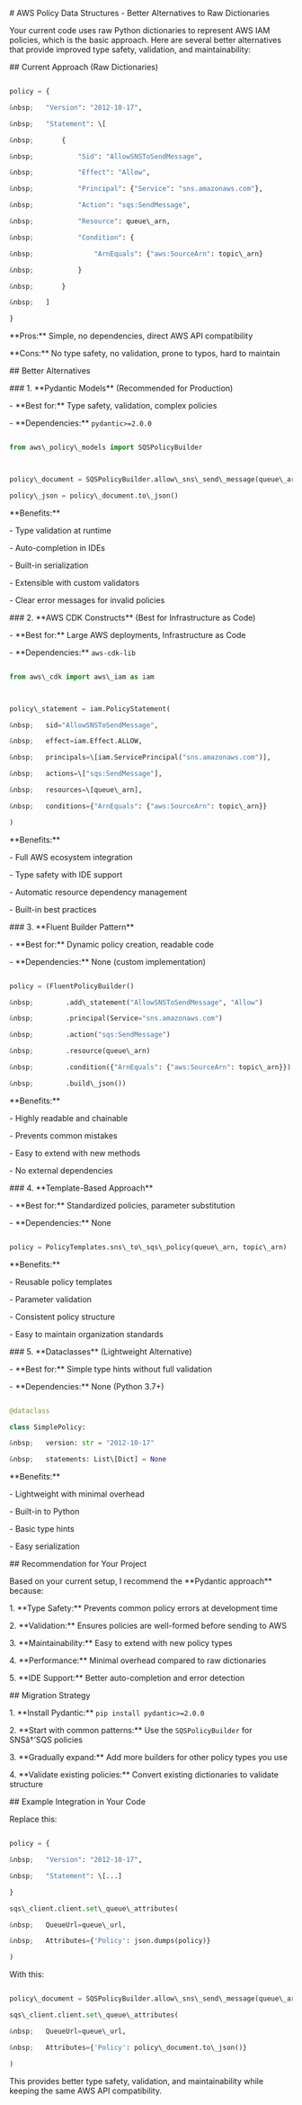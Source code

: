 \# AWS Policy Data Structures - Better Alternatives to Raw Dictionaries



Your current code uses raw Python dictionaries to represent AWS IAM policies, which is the basic approach. Here are several better alternatives that provide improved type safety, validation, and maintainability:



\## Current Approach (Raw Dictionaries)

```python

policy = {

&nbsp;   "Version": "2012-10-17",

&nbsp;   "Statement": \[

&nbsp;       {

&nbsp;           "Sid": "AllowSNSToSendMessage",

&nbsp;           "Effect": "Allow",

&nbsp;           "Principal": {"Service": "sns.amazonaws.com"},

&nbsp;           "Action": "sqs:SendMessage",

&nbsp;           "Resource": queue\_arn,

&nbsp;           "Condition": {

&nbsp;               "ArnEquals": {"aws:SourceArn": topic\_arn}

&nbsp;           }

&nbsp;       }

&nbsp;   ]

}

```



\*\*Pros:\*\* Simple, no dependencies, direct AWS API compatibility

\*\*Cons:\*\* No type safety, no validation, prone to typos, hard to maintain



\## Better Alternatives



\### 1. \*\*Pydantic Models\*\* (Recommended for Production)

\- \*\*Best for:\*\* Type safety, validation, complex policies

\- \*\*Dependencies:\*\* `pydantic>=2.0.0`



```python

from aws\_policy\_models import SQSPolicyBuilder



policy\_document = SQSPolicyBuilder.allow\_sns\_send\_message(queue\_arn, topic\_arn)

policy\_json = policy\_document.to\_json()

```



\*\*Benefits:\*\*

\- Type validation at runtime

\- Auto-completion in IDEs

\- Built-in serialization

\- Extensible with custom validators

\- Clear error messages for invalid policies



\### 2. \*\*AWS CDK Constructs\*\* (Best for Infrastructure as Code)

\- \*\*Best for:\*\* Large AWS deployments, Infrastructure as Code

\- \*\*Dependencies:\*\* `aws-cdk-lib`



```python

from aws\_cdk import aws\_iam as iam



policy\_statement = iam.PolicyStatement(

&nbsp;   sid="AllowSNSToSendMessage",

&nbsp;   effect=iam.Effect.ALLOW,

&nbsp;   principals=\[iam.ServicePrincipal("sns.amazonaws.com")],

&nbsp;   actions=\["sqs:SendMessage"],

&nbsp;   resources=\[queue\_arn],

&nbsp;   conditions={"ArnEquals": {"aws:SourceArn": topic\_arn}}

)

```



\*\*Benefits:\*\*

\- Full AWS ecosystem integration

\- Type safety with IDE support

\- Automatic resource dependency management

\- Built-in best practices



\### 3. \*\*Fluent Builder Pattern\*\*

\- \*\*Best for:\*\* Dynamic policy creation, readable code

\- \*\*Dependencies:\*\* None (custom implementation)



```python

policy = (FluentPolicyBuilder()

&nbsp;        .add\_statement("AllowSNSToSendMessage", "Allow")

&nbsp;        .principal(Service="sns.amazonaws.com")

&nbsp;        .action("sqs:SendMessage")

&nbsp;        .resource(queue\_arn)

&nbsp;        .condition({"ArnEquals": {"aws:SourceArn": topic\_arn}})

&nbsp;        .build\_json())

```



\*\*Benefits:\*\*

\- Highly readable and chainable

\- Prevents common mistakes

\- Easy to extend with new methods

\- No external dependencies



\### 4. \*\*Template-Based Approach\*\*

\- \*\*Best for:\*\* Standardized policies, parameter substitution

\- \*\*Dependencies:\*\* None



```python

policy = PolicyTemplates.sns\_to\_sqs\_policy(queue\_arn, topic\_arn)

```



\*\*Benefits:\*\*

\- Reusable policy templates

\- Parameter validation

\- Consistent policy structure

\- Easy to maintain organization standards



\### 5. \*\*Dataclasses\*\* (Lightweight Alternative)

\- \*\*Best for:\*\* Simple type hints without full validation

\- \*\*Dependencies:\*\* None (Python 3.7+)



```python

@dataclass

class SimplePolicy:

&nbsp;   version: str = "2012-10-17"

&nbsp;   statements: List\[Dict] = None

```



\*\*Benefits:\*\*

\- Lightweight with minimal overhead

\- Built-in to Python

\- Basic type hints

\- Easy serialization



\## Recommendation for Your Project



Based on your current setup, I recommend the \*\*Pydantic approach\*\* because:



1\. \*\*Type Safety:\*\* Prevents common policy errors at development time

2\. \*\*Validation:\*\* Ensures policies are well-formed before sending to AWS

3\. \*\*Maintainability:\*\* Easy to extend with new policy types

4\. \*\*Performance:\*\* Minimal overhead compared to raw dictionaries

5\. \*\*IDE Support:\*\* Better auto-completion and error detection



\## Migration Strategy



1\. \*\*Install Pydantic:\*\* `pip install pydantic>=2.0.0`

2\. \*\*Start with common patterns:\*\* Use the `SQSPolicyBuilder` for SNSâ†’SQS policies

3\. \*\*Gradually expand:\*\* Add more builders for other policy types you use

4\. \*\*Validate existing policies:\*\* Convert existing dictionaries to validate structure



\## Example Integration in Your Code



Replace this:

```python

policy = {

&nbsp;   "Version": "2012-10-17",

&nbsp;   "Statement": \[...]

}

sqs\_client.client.set\_queue\_attributes(

&nbsp;   QueueUrl=queue\_url,

&nbsp;   Attributes={'Policy': json.dumps(policy)}

)

```



With this:

```python

policy\_document = SQSPolicyBuilder.allow\_sns\_send\_message(queue\_arn, topic\_arn)

sqs\_client.client.set\_queue\_attributes(

&nbsp;   QueueUrl=queue\_url,

&nbsp;   Attributes={'Policy': policy\_document.to\_json()}

)

```



This provides better type safety, validation, and maintainability while keeping the same AWS API compatibility.



